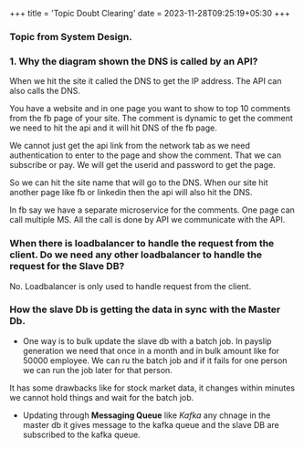 +++
title = 'Topic Doubt Clearing'
date = 2023-11-28T09:25:19+05:30
+++


### Topic from System Design.

### 1. Why the diagram shown the DNS is called by an API?
When we hit the site it called the DNS to get the IP address. The API can also calls the DNS.

You have a website and in one page you want to show to top 10 comments from the fb page of your site. The comment is dynamic to get the comment we need to hit the api and it will hit DNS of the fb page.

We cannot just get the api link from the network tab as we need authentication to enter to the page and show the comment. That we can subscribe or pay. We will get the userid and password to get the page.

So we can hit the site name that will go to the DNS. When our site hit another page like fb or linkedin then the api will also hit the DNS.

In fb say we have a separate microservice for the comments. One page can call multiple MS. All the call is done by API we communicate with the API.

### When there is loadbalancer to handle the request from the client. Do we need any other loadbalancer to handle the request for the Slave DB?

No. Loadbalancer is only used to handle request from the client.

### How the slave Db is getting the data in sync with the Master Db.
* One way is to bulk update the slave db with a batch job. In payslip generation we need that once in a month and in bulk amount like for 50000 employee. We can ru the batch job and if it fails for one person we can run the job later for that person.

It has some drawbacks like for stock market data, it changes within minutes we cannot hold things and wait for the batch job.


* Updating through **Messaging Queue** like *Kafka* any chnage in the master db it gives message to the kafka queue and the slave DB are subscribed to the kafka queue.